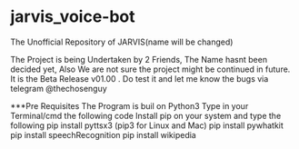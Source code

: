 # jarvis_voice-bot
The Unofficial Repository of JARVIS(name will be changed)

The Project is being Undertaken by 2 Friends, The Name hasnt been decided yet, Also We are not sure the project might be continued in future.
It is the Beta Release v01.00 . Do test it and let me know the bugs via telegram @thechosenguy

***Pre Requisites
The Program is buil on Python3
Type in your Terminal/cmd the following code
Install pip on your system and type the following
pip install pyttsx3 (pip3 for Linux and Mac)
pip install pywhatkit
pip install speechRecognition
pip install wikipedia


